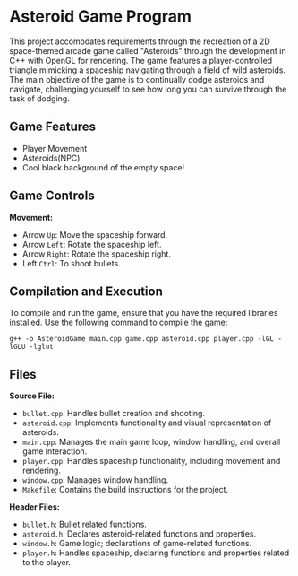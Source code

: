 # Asteroid Game Program 
This project accomodates requirements through the recreation of a 2D space-themed arcade game called "Asteroids" through the development in C++ with OpenGL for rendering. The game features a player-controlled triangle mimicking a spaceship navigating through a field of wild asteroids. The main objective of the game is to continually dodge asteroids and navigate, challenging yourself to see how long you can survive through the task of dodging.  

## Game Features
- Player Movement
- Asteroids(NPC)
- Cool black background of the empty space!

## Game Controls
**Movement:**
- Arrow `Up`: Move the spaceship forward.  
- Arrow `Left`: Rotate the spaceship left. 
- Arrow `Right`: Rotate the spaceship right.
- Left `Ctrl`: To shoot bullets.


## Compilation and Execution
To compile and run the game, ensure that you have the required libraries installed. Use the following command to compile the game:
```
g++ -o AsteroidGame main.cpp game.cpp asteroid.cpp player.cpp -lGL -lGLU -lglut
```

## Files

**Source File:**
- `bullet.cpp`: Handles bullet creation and shooting.
- `asteroid.cpp`: Implements functionality and visual representation of asteroids.
- `main.cpp`: Manages the main game loop, window handling, and overall game interaction.
- `player.cpp`: Handles spaceship functionality, including movement and rendering.
- `window.cpp`: Manages window handling.
- `Makefile`: Contains the build instructions for the project.

**Header Files:**
- `bullet.h`: Bullet related functions.
- `asteroid.h`: Declares asteroid-related functions and properties.
- `window.h`:  Game logic; declarations of game-related functions.
- `player.h`: Handles spaceship, declaring functions and properties related to the player.
